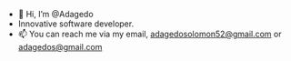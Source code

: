 - 👋 Hi, I’m @Adagedo
- Innovative software developer.
- 📫 You can reach me via my email, adagedosolomon52@gmail.com or adagedos@gmail.com 
  

<!---
Adagedo/Adagedo is a ✨ special ✨ repository because its `README.md` (this file) appears on your GitHub profile.
You can click the Preview link to take a look at your changes.
--->
